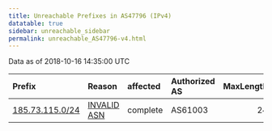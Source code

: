 ```yaml
---
title: Unreachable Prefixes in AS47796 (IPv4)
datatable: true
sidebar: unreachable_sidebar
permalink: unreachable_AS47796-v4.html
---
```


Data as of 2018-10-16 14:35:00 UTC


<div class="datatable-begin"></div>

| Prefix                                                   | Reason                                                                                                 | affected   | Authorized AS   |   MaxLength | Anchor                                         |   unreachable /24s |
|:---------------------------------------------------------|:-------------------------------------------------------------------------------------------------------|:-----------|:----------------|------------:|:-----------------------------------------------|-------------------:|
| [185.73.115.0/24](https://stat.ripe.net/185.73.115.0/24) | [INVALID ASN](https://rpki-validator.ripe.net/announcement-preview?asn=AS47796&prefix=185.73.115.0/24) | complete   | AS61003         |          24 | [RIPE](unreachable_RIPE_NCC_RPKI_Root-v4.html) |                  1 |

<div class="datatable-end"></div>